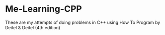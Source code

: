 # Me-Learning-CPP
These are my attempts of doing problems in C++ using How To Program by Deitel &amp; Deitel (4th edition)
